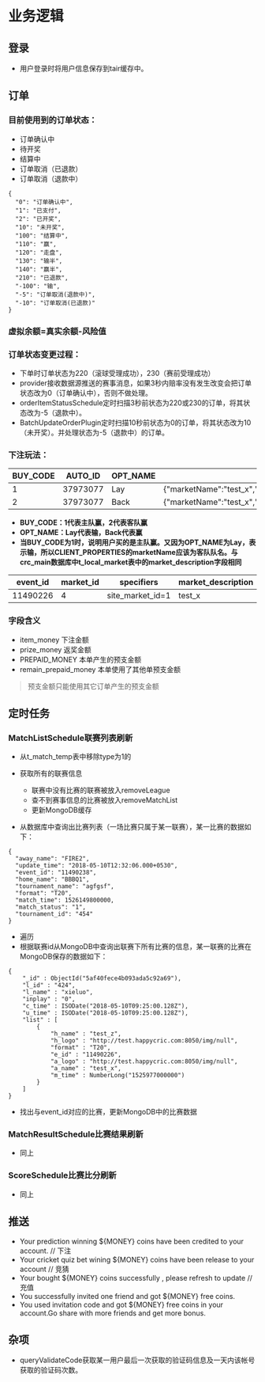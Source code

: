 # 业务逻辑

## 登录
* 用户登录时将用户信息保存到tair缓存中。

## 订单
### 目前使用到的订单状态：
* 订单确认中
* 待开奖
* 结算中
* 订单取消（已退款）
* 订单取消（退款中）
```
{
  "0": "订单确认中",
  "1": "已支付",
  "2": "已开奖",
  "10": "未开奖",
  "100": "结算中",
  "110": "赢",
  "120": "走盘",
  "130": "输半",
  "140": "赢半",
  "210": "已退款",
  "-100": "输",
  "-5": "订单取消(退款中)",
  "-10": "订单取消(已退款)"
}
```

### 虚拟余额=真实余额-风险值

### 订单状态变更过程：
* 下单时订单状态为220（滚球受理成功），230（赛前受理成功）
* provider接收数据源推送的赛事消息，如果3秒内赔率没有发生改变会把订单状态改为0（订单确认中），否则不做处理。
* orderItemStatusSchedule定时扫描3秒前状态为220或230的订单，将其状态改为-5（退款中）。
* BatchUpdateOrderPlugin定时扫描10秒前状态为0的订单，将其状态改为10（未开奖）。并处理状态为-5（退款中）的订单。

### 下注玩法：

|BUY_CODE |AUTO_ID  |OPT_NAME |CLIENT_PROPERTIES                                                                                            |
|---------|---------|---------|-------------------------------------------------------------------------------------------------------------|
|1        |37973077 |Lay      |{"marketName":"test_x","inning":"","codeName":"Lay","returnMoney":"5,000","overs":"","runs":"","wickets":""} |
|2        |37973077 |Back     |{"marketName":"test_x","inning":"","codeName":"Back","returnMoney":"30","overs":"","runs":"","wickets":""}   |

* **BUY_CODE：1代表主队赢，2代表客队赢**
* **OPT_NAME：Lay代表输，Back代表赢**
* **当BUY_CODE为1时，说明用户买的是主队赢。又因为OPT_NAME为Lay，表示输，所以CLIENT_PROPERTIES的marketName应该为客队队名。与crc_main数据库中t_local_market表中的market_description字段相同**

|event_id |market_id |specifiers       |market_description |
|---------|----------|-----------------|-------------------|
|11490226 |4         |site_market_id=1 |test_x             |

### 字段含义
* item_money				下注金额
* prize_money				返奖金额
* PREPAID_MONEY			本单产生的预支金额
* remain_prepaid_money	本单使用了其他单预支金额
> 预支金额只能使用其它订单产生的预支金额

## 定时任务
### MatchListSchedule联赛列表刷新
* 从t_match_temp表中移除type为1的

* 获取所有的联赛信息
	* 联赛中没有比赛的联赛被放入removeLeague
	* 查不到赛事信息的比赛被放入removeMatchList
	* 更新MongoDB缓存

* 从数据库中查询出比赛列表（一场比赛只属于某一联赛），某一比赛的数据如下：
```
{
  "away_name": "FIRE2",
  "update_time": "2018-05-10T12:32:06.000+0530",
  "event_id": "11490238",
  "home_name": "BBBQ1",
  "tournament_name": "agfgsf",
  "format": "T20",
  "match_time": 1526149800000,
  "match_status": "1",
  "tournament_id": "454"
}
```

* 遍历
* 根据联赛id从MongoDB中查询出联赛下所有比赛的信息，某一联赛的比赛在MongoDB保存的数据如下：

```
{
	"_id" : ObjectId("5af40fece4b093ada5c92a69"),
	"l_id" : "424",
	"l_name" : "xieluo",
	"inplay" : "0",
	"c_time" : ISODate("2018-05-10T09:25:00.128Z"),
	"u_time" : ISODate("2018-05-10T09:25:00.128Z"),
	"list" : [
		{
			"h_name" : "test_z",
			"h_logo" : "http://test.happycric.com:8050/img/null",
			"format" : "T20",
			"e_id" : "11490226",
			"a_logo" : "http://test.happycric.com:8050/img/null",
			"a_name" : "test_x",
			"m_time" : NumberLong("1525977000000")
		}
	]
}
```

* 找出与event_id对应的比赛，更新MongoDB中的比赛数据


### MatchResultSchedule比赛结果刷新
* 同上
### ScoreSchedule比赛比分刷新
* 同上

## 推送
* Your prediction winning ${MONEY} coins have been credited to your account. // 下注
* Your cricket quiz bet wining ${MONEY} coins have been release to your account // 竞猜
* Your bought ${MONEY} coins successfully , please refresh to update // 充值
* You successfully invited one friend and got ${MONEY} free coins. 
* You used invitation code and got ${MONEY} free coins in your account.Go share with more friends and get more bonus.

## 杂项
* queryValidateCode获取某一用户最后一次获取的验证码信息及一天内该帐号获取的验证码次数。